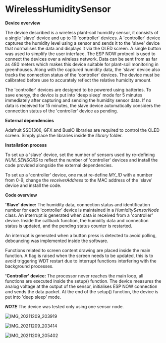# WirelessHumiditySensor

**Device overview**

The device described is a wireless plant-soil humidity sensor, it consists of a single 'slave' device and up to 10 'controller' devices. A 'controller' device captures the humidity level using a sensor and sends it to the 'slave' device that normalises the data and displays it via the OLED screen. A single button was used to simplify the user interface. The ESP NOW protocol is used to connect the devices over a wireless network. Data can be sent from as far as 480 meters which makes this device suitable for plant-soil monitoring in greenhouses. Along with the captured humidity data, the 'slave' device also tracks the connection status of the 'controller' devices. The device must be calibrated before use to accurately reflect the relative humidity amount. 

The 'controller' devices are designed to be powered using batteries. To save energy, the device is put into 'deep sleep' mode for 5 minutes immediately after capturing and sending the humidity sensor data. If no data is received for 15 minutes, the slave device automatically considers the connection status of the 'controller' device as pending.

**External dependencies**

Adafruit SSD1306, GFX and BusIO libraries are required to control the OLED screen. Simply place the libraries inside the _library_ folder.

**Installation process**

To set up a 'slave' device, set the number of sensors used by re-defining _NUM_SENSORS_  to reflect the number of 'controller' devices and install the code provided alongside the external dependencies. 

To set up a 'controller' device, one must re-define _MY_ID_ with a number from 0-9, change the _receiverAddress_ to the MAC address of the 'slave' device and install the code.

**Code overview**

**'Slave' device:** 
The humidity data, connection status and identification number for each 'controller' device is maintained in a _HumiditySensorNode_ class. An interrupt is generated when data is received from a 'controller' device. Inside the callback function, the humidity data and connection status is updated, and the pending status counter is restarted. 

An interrupt is generated when a button press is detected to avoid polling, debouncing was implemented inside the software.

Functions related to screen content drawing are placed inside the main function. A flag is raised when the screen needs to be updated, this is to avoid triggering WDT restart due to interrupt functions interfering with the background processes. 

**'Controller' device:**
The processor never reaches the main loop, all functions are executed inside the setup() function. The device measures the analog voltage at the output of the sensor, initialises ESP NOW connection and sends the data packet. At the end of the setup() function, the device is put into 'deep sleep' mode. 

**_NOTE_**
The device was tested only using one sensor node. 

![IMG_20211209_203919](https://user-images.githubusercontent.com/68562161/145469962-c4acc326-0168-4965-b2c7-6f554707a749.jpg)

![IMG_20211209_203414](https://user-images.githubusercontent.com/68562161/145469967-2330cb6c-0a90-4940-9447-eb81f9309ff1.jpg)

![IMG_20211209_205402](https://user-images.githubusercontent.com/68562161/145469973-08cf2054-3496-4d10-916e-d36f52067968.jpg)
